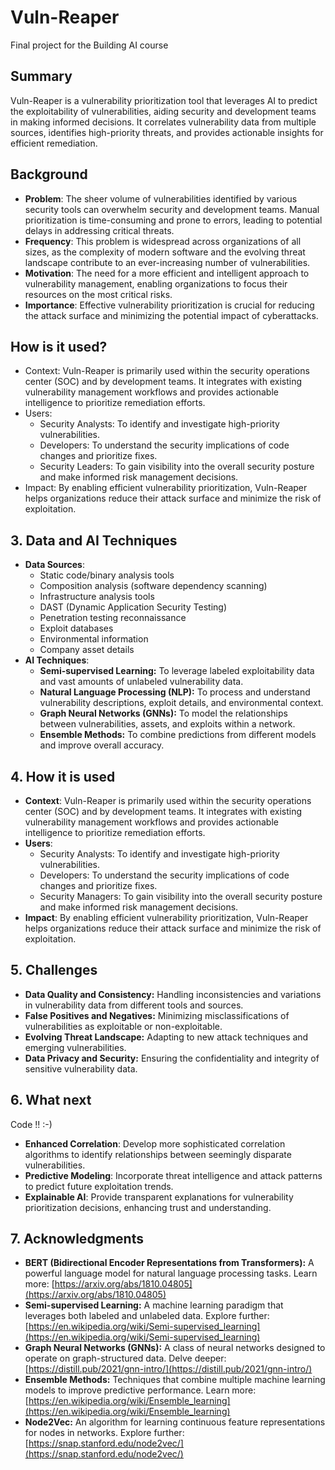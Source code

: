 # Vuln-Reaper

Final project for the Building AI course

## Summary

Vuln-Reaper is a vulnerability prioritization tool that leverages AI to predict the exploitability of vulnerabilities, aiding security and development teams in making informed decisions. It correlates vulnerability data from multiple sources, identifies high-priority threats, and provides actionable insights for efficient remediation.

## Background

* **Problem**: The sheer volume of vulnerabilities identified by various security tools can overwhelm security and development teams. Manual prioritization is time-consuming and prone to errors, leading to potential delays in addressing critical threats.
* **Frequency**: This problem is widespread across organizations of all sizes, as the complexity of modern software and the evolving threat landscape contribute to an ever-increasing number of vulnerabilities.
* **Motivation**: The need for a more efficient and intelligent approach to vulnerability management, enabling organizations to focus their resources on the most critical risks.
* **Importance**: Effective vulnerability prioritization is crucial for reducing the attack surface and minimizing the potential impact of cyberattacks.



## How is it used?

* Context: Vuln-Reaper is primarily used within the security operations center (SOC) and by development teams. It integrates with existing vulnerability management workflows and provides actionable intelligence to prioritize remediation efforts.
* Users:
   * Security Analysts: To identify and investigate high-priority vulnerabilities.
   * Developers: To understand the security implications of code changes and prioritize fixes.
   * Security Leaders: To gain visibility into the overall security posture and make informed risk management decisions.
* Impact: By enabling efficient vulnerability prioritization, Vuln-Reaper helps organizations reduce their attack surface and minimize the risk of exploitation.


## 3. Data and AI Techniques

* **Data Sources**: 
    * Static code/binary analysis tools
    * Composition analysis (software dependency scanning)
    * Infrastructure analysis tools
    * DAST (Dynamic Application Security Testing)
    * Penetration testing reconnaissance
    * Exploit databases
    * Environmental information
    * Company asset details
* **AI Techniques**:
    * **Semi-supervised Learning:** To leverage labeled exploitability data and vast amounts of unlabeled vulnerability data.
    * **Natural Language Processing (NLP):** To process and understand vulnerability descriptions, exploit details, and environmental context.
    * **Graph Neural Networks (GNNs):** To model the relationships between vulnerabilities, assets, and exploits within a network.
    * **Ensemble Methods:** To combine predictions from different models and improve overall accuracy.

## 4. How it is used

* **Context**: Vuln-Reaper is primarily used within the security operations center (SOC) and by development teams. It integrates with existing vulnerability management workflows and provides actionable intelligence to prioritize remediation efforts.
* **Users**: 
    * Security Analysts: To identify and investigate high-priority vulnerabilities.
    * Developers: To understand the security implications of code changes and prioritize fixes.
    * Security Managers: To gain visibility into the overall security posture and make informed risk management decisions.
* **Impact**: By enabling efficient vulnerability prioritization, Vuln-Reaper helps organizations reduce their attack surface and minimize the risk of exploitation.

## 5. Challenges

* **Data Quality and Consistency:** Handling inconsistencies and variations in vulnerability data from different tools and sources.
* **False Positives and Negatives:** Minimizing misclassifications of vulnerabilities as exploitable or non-exploitable.
* **Evolving Threat Landscape:** Adapting to new attack techniques and emerging vulnerabilities.
* **Data Privacy and Security:** Ensuring the confidentiality and integrity of sensitive vulnerability data.

## 6. What next

Code !!  :-)

* **Enhanced Correlation**: Develop more sophisticated correlation algorithms to identify relationships between seemingly disparate vulnerabilities.
* **Predictive Modeling**: Incorporate threat intelligence and attack patterns to predict future exploitation trends.
* **Explainable AI**: Provide transparent explanations for vulnerability prioritization decisions, enhancing trust and understanding.

## 7. Acknowledgments

* **BERT (Bidirectional Encoder Representations from Transformers):** A powerful language model for natural language processing tasks. Learn more: [https://arxiv.org/abs/1810.04805](https://arxiv.org/abs/1810.04805)
* **Semi-supervised Learning:** A machine learning paradigm that leverages both labeled and unlabeled data. Explore further: [https://en.wikipedia.org/wiki/Semi-supervised_learning](https://en.wikipedia.org/wiki/Semi-supervised_learning)
* **Graph Neural Networks (GNNs):** A class of neural networks designed to operate on graph-structured data. Delve deeper: [https://distill.pub/2021/gnn-intro/](https://distill.pub/2021/gnn-intro/)
* **Ensemble Methods:** Techniques that combine multiple machine learning models to improve predictive performance. Learn more: [https://en.wikipedia.org/wiki/Ensemble_learning](https://en.wikipedia.org/wiki/Ensemble_learning)
* **Node2Vec:** An algorithm for learning continuous feature representations for nodes in networks. Explore further: [https://snap.stanford.edu/node2vec/](https://snap.stanford.edu/node2vec/)
